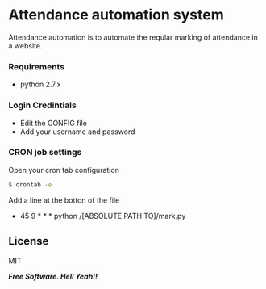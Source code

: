 # Attendance automation system

Attendance automation is to automate the reqular marking of attendance in a website.

### Requirements
  - python 2.7.x

### Login Credintials
  - Edit the CONFIG file
  - Add your username and password

### CRON job settings
Open your cron tab configuration
```sh
$ crontab -e
```
Add a line at the botton of the file
  - 45 9 * * * python /[ABSOLUTE PATH TO]/mark.py

License
----

MIT


***Free Software. Hell Yeah!!***
